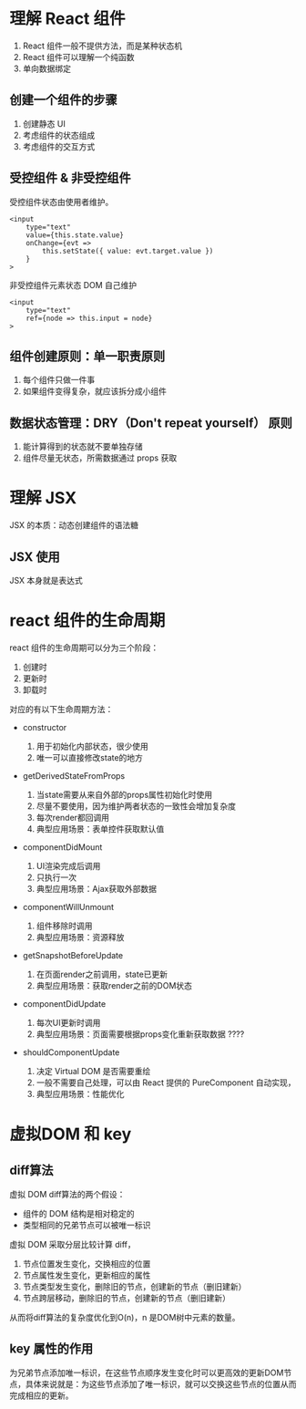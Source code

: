 # 理解 React 组件

1. React 组件一般不提供方法，而是某种状态机
2. React 组件可以理解一个纯函数
3. 单向数据绑定

## 创建一个组件的步骤

1. 创建静态 UI
2. 考虑组件的状态组成
3. 考虑组件的交互方式

## 受控组件 & 非受控组件

受控组件状态由使用者维护。

    <input 
        type="text"
        value={this.state.value}
        onChange={evt => 
            this.setState({ value: evt.target.value })
        }
    >

非受控组件元素状态 DOM 自己维护

    <input 
        type="text"
        ref={node => this.input = node}
    >

## 组件创建原则：单一职责原则

1. 每个组件只做一件事
2. 如果组件变得复杂，就应该拆分成小组件

## 数据状态管理：DRY（Don't repeat yourself） 原则

1. 能计算得到的状态就不要单独存储
2. 组件尽量无状态，所需数据通过 props 获取

# 理解 JSX

JSX 的本质：动态创建组件的语法糖

## JSX 使用

JSX 本身就是表达式

# react 组件的生命周期

react 组件的生命周期可以分为三个阶段：

1. 创建时
2. 更新时
3. 卸载时

对应的有以下生命周期方法：

- constructor

	1. 用于初始化内部状态，很少使用
	2. 唯一可以直接修改state的地方

- getDerivedStateFromProps

	1. 当state需要从来自外部的props属性初始化时使用
	1. 尽量不要使用，因为维护两者状态的一致性会增加复杂度
	1. 每次render都回调用
	1. 典型应用场景：表单控件获取默认值
 
 - componentDidMount

	1. UI渲染完成后调用
	1. 只执行一次
	1. 典型应用场景：Ajax获取外部数据

- componentWillUnmount

	1. 组件移除时调用
	1. 典型应用场景：资源释放

- getSnapshotBeforeUpdate

	1. 在页面render之前调用，state已更新
	1. 典型应用场景：获取render之前的DOM状态

- componentDidUpdate

	1. 每次UI更新时调用
	1. 典型应用场景：页面需要根据props变化重新获取数据 ????

- shouldComponentUpdate

	1. 决定 Virtual DOM 是否需要重绘
	1. 一般不需要自己处理，可以由 React 提供的 PureComponent 自动实现，
	1. 典型应用场景：性能优化

# 虚拟DOM 和 key

## diff算法

虚拟 DOM diff算法的两个假设：

- 组件的 DOM 结构是相对稳定的
- 类型相同的兄弟节点可以被唯一标识

虚拟 DOM 采取分层比较计算 diff， 

1. 节点位置发生变化，交换相应的位置
2. 节点属性发生变化，更新相应的属性
3. 节点类型发生变化，删除旧的节点，创建新的节点（删旧建新）
4. 节点跨层移动，删除旧的节点，创建新的节点（删旧建新）

从而将diff算法的复杂度优化到O(n)，n 是DOM树中元素的数量。


## key 属性的作用

为兄弟节点添加唯一标识，在这些节点顺序发生变化时可以更高效的更新DOM节点，具体来说就是：为这些节点添加了唯一标识，就可以交换这些节点的位置从而完成相应的更新。



	

